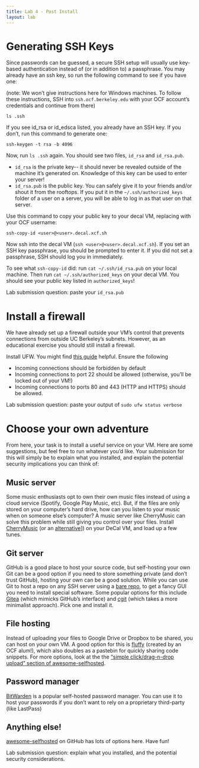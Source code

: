 ```yaml
---
title: Lab 4 - Post Install
layout: lab
---
```


# Generating SSH Keys
Since passwords can be guessed, a secure SSH setup will usually use key-based authentication instead of (or in addition to) a passphrase. You may already have an ssh key, so run the following command to see if you have one:

(note: We won’t give instructions here for Windows machines. To follow these instructions, SSH into `ssh.ocf.berkeley.edu` with your OCF account’s credentials and continue from there)

```
ls .ssh
```

If you see id_rsa or id_edsca listed, you already have an SSH key. If you don’t, run this command to generate one:


```
ssh-keygen -t rsa -b 4096
```

Now, run `ls .ssh` again. You should see two files, `id_rsa` and `id_rsa.pub`.

*  `id_rsa` is the private key-- it should never be revealed outside of the machine it’s generated on. Knowledge of this key can be used to enter your server!
* `id_rsa.pub` is the public key. You can safely give it to your friends and/or shout it from the rooftops. If you put it in the `~/.ssh/authorized_keys` folder of a user on a server, you will be able to log in as that user on that server.

Use this command to copy your public key to your decal VM, replacing <user> with your OCF username:


```
ssh-copy-id <user>@<user>.decal.xcf.sh
```

Now ssh into the decal VM (`ssh <user>@<user>.decal.xcf.sh`). If you set an SSH key passphrase, you should be prompted to enter it. If you did not set a passphrase, SSH should log you in immediately.


To see what `ssh-copy-id` did: run `cat ~/.ssh/id_rsa.pub` on your local machine. Then run `cat ~/.ssh/authorized_keys` on your decal VM. You should see your public key listed in `authorized_keys`!

Lab submission question: paste your `id_rsa.pub`

# Install a firewall
We have already set up a firewall outside your VM’s control that prevents connections from outside UC Berkeley’s subnets. However, as an educational exercise you should still install a firewall.

Install UFW. You might find [this guide](https://wiki.debian.org/Uncomplicated%20Firewall%20%28ufw%29) helpful. Ensure the following
* Incoming connections should be forbidden by default
* Incoming connections to port 22 should be allowed (otherwise, you’ll be locked out of your VM!)
* Incoming connections to ports 80 and 443 (HTTP and HTTPS) should be allowed.

Lab submission question: paste your output of `sudo ufw status verbose`

# Choose your own adventure
From here, your task is to install a useful service on your VM. Here are some suggestions, but feel free to run whatever you’d like. Your submission for this will simply be to explain what you installed, and explain the potential security implications you can think of:

## Music server
Some music enthusiasts opt to own their own music files instead of using a cloud service (Spotify, Google Play Music, etc). But, if the files are only stored on your computer’s hard drive, how can you listen to your music when on someone else’s computer? A music server like CherryMusic can solve this problem while still giving you control over your files. Install [CherryMusic](http://www.fomori.org/cherrymusic/) (or an [alternative](https://github.com/Kickball/awesome-selfhosted#audio-streaming)]) on your DeCal VM, and load up a few tunes.

## Git server
GitHub is a good place to host your source code, but self-hosting your own Git can be a good option if you need to store something private (and don’t trust GitHub), hosting your own can be a good solution. While you can use Git to host a repo on any SSH server using a [bare repo](http://www.saintsjd.com/2011/01/what-is-a-bare-git-repository/), to get a fancy GUI you need to install special software. Some popular options for this include [Gitea](https://gitea.io/en-us/) (which mimicks GitHub’s interface) and [cgit](https://git.zx2c4.com/cgit/about/) (which takes a more minimalist approach). Pick one and install it.

## File hosting
Instead of uploading your files to Google Drive or Dropbox to be shared, you can host on your own VM. A good option for this is [fluffy](https://github.com/chriskuehl/fluffy) (created by an OCF alum!), which also doubles as a pastebin for quickly sharing code snippets. For more options, look at the the [“simple click/drag-n-drop upload” section of awesome-selfhosted](https://github.com/Kickball/awesome-selfhosted#single-clickdrag-n-drop-upload).

## Password manager
[BitWarden](https://blog.bitwarden.com/host-your-own-open-source-password-manager-ace147649936) is a popular self-hosted password manager. You can use it to host your passwords if you don’t want to rely on a proprietary third-party (like LastPass)

## Anything else!
[awesome-selfhosted](https://github.com/Kickball/awesome-selfhosted) on GitHub has lots of options here. Have fun!

Lab submission question: explain what you installed, and the potential security considerations.

